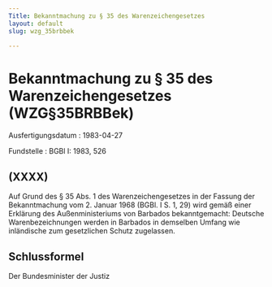 ```yaml
---
Title: Bekanntmachung zu § 35 des Warenzeichengesetzes
layout: default
slug: wzg_35brbbek

---
```


# Bekanntmachung zu § 35 des Warenzeichengesetzes (WZG§35BRBBek)

Ausfertigungsdatum
:   1983-04-27

Fundstelle
:   BGBl I: 1983, 526



## (XXXX)

Auf Grund des § 35 Abs. 1 des Warenzeichengesetzes in der Fassung der
Bekanntmachung vom 2. Januar 1968 (BGBl. I S. 1, 29) wird gemäß einer
Erklärung des Außenministeriums von Barbados bekanntgemacht:
Deutsche Warenbezeichnungen werden in Barbados in demselben Umfang wie
inländische zum gesetzlichen Schutz zugelassen.


## Schlussformel

Der Bundesminister der Justiz

